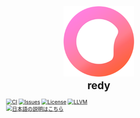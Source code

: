 <h1 align=center>
  <img src="src/build/resources/assets/logo_1080.png" width=192 alt="redy">
  <br/>
  redy
</h1>

[![CI](https://github.com/pugur523/redy/actions/workflows/ci.yml/badge.svg)](https://github.com/pugur523/redy/actions/workflows/ci.yml)
[![Issues](https://img.shields.io/github/issues/pugur523/redy.svg)](https://github.com/pugur523/redy/issues)
[![License](https://img.shields.io/badge/License-Apache%20License%20Version%202.0-red)](LICENSE)
[![LLVM](https://img.shields.io/badge/LLVM-20-orange?logo=llvm)](https://llvm.org/docs/index.html)
<br/>
[![日本語の説明はこちら](https://img.shields.io/badge/日本語の説明はこちら-blue)](README_ja.md)
